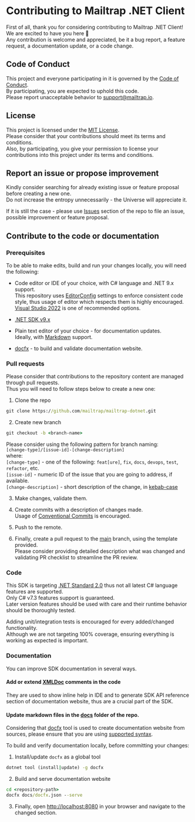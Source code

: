 # Contributing to Mailtrap .NET Client
First of all, thank you for considering contributing to Mailtrap .NET Client!  
We are excited to have you here :tada:  
Any contribution is welcome and appreciated, be it a bug report, a feature request, a documentation update, or a code change.


## Code of Conduct
This project and everyone participating in it is governed by the [Code of Conduct](CODE_OF_CONDUCT.md).  
By participating, you are expected to uphold this code.  
Please report unacceptable behavior to [support@mailtrap.io](mailto:support@mailtrap.io).


## License
This project is licensed under the [MIT License](LICENSE.md).  
Please consider that your contributions should meet its terms and conditions.  
Also, by participating, you give your permission to license your contributions into this project under its terms and conditions.


## Report an issue or propose improvement
Kindly consider searching for already existing issue or feature proposal before creating a new one.  
Do not increase the entropy unnecessarily - the Universe will appreciate it.

If it is still the case - please use [Issues](https://github.com/mailtrap/mailtrap-dotnet/issues) section of the repo to file an issue, 
possible improvement or feature proposal.  


## Contribute to the code or documentation

### Prerequisites
To be able to make edits, build and run your changes locally, you will need the following:
- Code editor or IDE of your choice, with C# language and .NET 9.x support.  
This repository uses [EditorConfig](https://aka.ms/editorconfigdocs) settings to enforce consistent code style, 
thus usage of editor which respects them is highly encouraged.  
[Visual Studio 2022](https://visualstudio.microsoft.com/) is one of recommended options.  

- [.NET SDK v9.x](https://dotnet.microsoft.com/en-us/download/dotnet/9.0)

- Plain text editor of your choice - for documentation updates.  
Ideally, with [Markdown](https://en.wikipedia.org/wiki/Markdown) support.

- [docfx](https://dotnet.github.io/docfx/docs/) - to build and validate documentation website.


### Pull requests
Please consider that contributions to the repository content are managed through pull requests.  
Thus you will need to follow steps below to create a new one:  

1. Clone the repo
```bat
git clone https://github.com/mailtrap/mailtrap-dotnet.git
```

2. Create new branch
```bat
git checkout -b <branch-name>
```
Please consider using the following pattern for branch naming:  
`[change-type]/[issue-id]-[change-description]`  
where:  
`[change-type]` - one of the following: `feat[ure]`, `fix`, `docs`, `devops`, `test`, `refactor`, etc.  
`[issue-id]` - numeric ID of the issue that you are going to address, if available.  
`[change-description]` - short description of the change, in [kebab-case](https://en.wikipedia.org/wiki/Letter_case#Kebab_case)

3. Make changes, validate them.

4. Create commits with a description of changes made.  
Usage of [Conventional Commits](https://www.conventionalcommits.org/en/v1.0.0/#summary) is encouraged.

5. Push to the remote.

6. Finally, create a pull request to the [main](https://github.com/mailtrap/mailtrap-dotnet/tree/main) branch, 
using the template provided.  
Please consider providing detailed description what was changed and validating PR checklist to streamline the PR review.


### Code
This SDK is targeting [.NET Standard 2.0](https://dotnet.microsoft.com/platform/dotnet-standard#versions)
thus not all latest C# language features are supported.  
Only C# v7.3 features support is guaranteed.  
Later version features should be used with care and their runtime behavior should be thoroughly tested.

Adding unit/integration tests is encouraged for every added/changed functionality.  
Although we are not targeting 100% coverage, ensuring everything is working as expected is important.


### Documentation
You can improve SDK documentation in several ways.

#### Add or extend [XMLDoc](https://learn.microsoft.com/en-us/dotnet/csharp/language-reference/xmldoc/) comments in the code
They are used to show inline help in IDE and to generate SDK API reference section of documentation website,
thus are a crucial part of the SDK.

#### Update markdown files in the [docs](https://github.com/mailtrap/mailtrap-dotnet/tree/main/docs) folder of the repo.  
Considering that [docfx](https://dotnet.github.io/docfx/docs/basic-concepts.html) tool is used to create documentation website
from sources, please ensure that you are using [supported syntax](https://dotnet.github.io/docfx/docs/markdown.html).

To build and verify documentation locally, before committing your changes:
1. Install/update `docfx` as a global tool
```bat
dotnet tool (install|update) -g docfx
```
2. Build and serve documentation website
```bat
cd <repository-path>
docfx docs/docfx.json --serve
```
3. Finally, open <http://localhost:8080> in your browser and navigate to the changed section.
